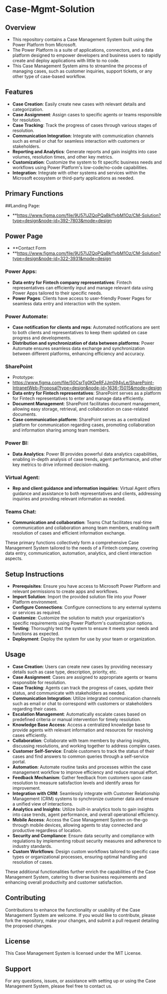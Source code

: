 # Case-Mgmt-Solution

## Overview
- This repository contains a Case Management System built using the Power Platform from Microsoft. 
- The Power Platform is a suite of applications, connectors, and a data platform designed to empower developers and business users to rapidly create and deploy applications with little to no code. 
- This Case Management System aims to streamline the process of managing cases, such as customer inquiries, support tickets, or any other type of case-based workflow.

## Features
- **Case Creation**: Easily create new cases with relevant details and categorization.
- **Case Assignment**: Assign cases to specific agents or teams responsible for resolution.
- **Case Tracking**: Track the progress of cases through various stages of resolution.
- **Communication Integration**: Integrate with communication channels such as email or chat for seamless interaction with customers or stakeholders.
- **Reporting and Analytics**: Generate reports and gain insights into case volumes, resolution times, and other key metrics.
- **Customization**: Customize the system to fit specific business needs and workflows using Power Platform's low-code/no-code capabilities.
- **Integration**: Integrate with other systems and services within the Microsoft ecosystem or third-party applications as needed.

## Primary Functions
##Landing Page:
- **https://www.figma.com/file/9U57lJZQoPQaBkf1vbM1Oz/CM-Solution?type=design&node-id=392-7803&mode=design

## Power Page
- **Contact Form
- **https://www.figma.com/file/9U57lJZQoPQaBkf1vbM1Oz/CM-Solution?type=design&node-id=322-3931&mode=design 
  
### Power Apps:
- **Data entry for Fintech company representatives**: Fintech representatives can efficiently input and manage relevant data using Power Apps tailored to their specific needs.
- **Power Pages**: Clients have access to user-friendly Power Pages for seamless data entry and interaction with the system.

### Power Automate:
- **Case notification for clients and reps**: Automated notifications are sent to both clients and representatives to keep them updated on case progress and developments.
- **Distribution and synchronization of data between platforms**: Power Automate ensures seamless data exchange and synchronization between different platforms, enhancing efficiency and accuracy.

### SharePoint
- Prototype:
- https://www.figma.com/file/50CsrTg0KDeRFJJm094yLe/SharePoint-IntranetWeb-Proposal?type=design&node-id=1636-15015&mode=design
- **Data entry for Fintech representatives**: SharePoint serves as a platform for Fintech representatives to enter and manage data efficiently.
- **Document Management**: SharePoint facilitates document management, allowing easy storage, retrieval, and collaboration on case-related documents.
- **Case communication platform**: SharePoint serves as a centralized platform for communication regarding cases, promoting collaboration and information sharing among team members.

### Power BI:
- **Data Analytics**: Power BI provides powerful data analytics capabilities, enabling in-depth analysis of case trends, agent performance, and other key metrics to drive informed decision-making.

### Virtual Agent:
- **Rep and client guidance and information inquiries**: Virtual Agent offers guidance and assistance to both representatives and clients, addressing inquiries and providing relevant information as needed.

### Teams Chat:
- **Communication and collaboration**: Teams Chat facilitates real-time communication and collaboration among team members, enabling swift resolution of cases and efficient information exchange.

These primary functions collectively form a comprehensive Case Management System tailored to the needs of a Fintech company, covering data entry, communication, automation, analytics, and client interaction aspects.

## Setup Instructions
- **Prerequisites**: Ensure you have access to Microsoft Power Platform and relevant permissions to create apps and workflows.
- **Import Solution**: Import the provided solution file into your Power Platform environment.
- **Configure Connections**: Configure connections to any external systems or services as required.
- **Customize**: Customize the solution to match your organization's specific requirements using Power Platform's customization options.
- **Testing**: Thoroughly test the system to ensure it meets your needs and functions as expected.
- **Deployment**: Deploy the system for use by your team or organization.

## Usage
- **Case Creation**: Users can create new cases by providing necessary details such as case type, description, priority, etc.
- **Case Assignment**: Cases are assigned to appropriate agents or teams responsible for resolution.
- **Case Tracking**: Agents can track the progress of cases, update their status, and communicate with stakeholders as needed.
- **Communication Integration**: Utilize integrated communication channels such as email or chat to correspond with customers or stakeholders regarding their cases.
- **Escalation Management**: Automatically escalate cases based on predefined criteria or manual intervention for timely resolution.
- **Knowledge Base Access**: Access a centralized knowledge base to provide agents with relevant information and resources for resolving cases efficiently.
- **Collaboration**: Collaborate with team members by sharing insights, discussing resolutions, and working together to address complex cases.
- **Customer Self-Service**: Enable customers to track the status of their cases and find answers to common queries through a self-service portal.
- **Automation**: Automate routine tasks and processes within the case management workflow to improve efficiency and reduce manual effort.
- **Feedback Mechanism**: Gather feedback from customers upon case resolution to measure satisfaction levels and identify areas for improvement.
- **Integration with CRM**: Seamlessly integrate with Customer Relationship Management (CRM) systems to synchronize customer data and ensure a unified view of interactions.
- **Analytics and Insights**: Utilize built-in analytics tools to gain insights into case trends, agent performance, and overall operational efficiency.
- **Mobile Access**: Access the Case Management System on-the-go through mobile devices, allowing agents to stay connected and productive regardless of location.
- **Security and Compliance**: Ensure data security and compliance with regulations by implementing robust security measures and adherence to industry standards.
- **Custom Workflows**: Design custom workflows tailored to specific case types or organizational processes, ensuring optimal handling and resolution of cases.

These additional functionalities further enrich the capabilities of the Case Management System, catering to diverse business requirements and enhancing overall productivity and customer satisfaction.

## Contributing
Contributions to enhance the functionality or usability of the Case Management System are welcome. If you would like to contribute, please fork the repository, make your changes, and submit a pull request detailing the proposed changes.

## License
This Case Management System is licensed under the MIT License.

## Support
For any questions, issues, or assistance with setting up or using the Case Management System, please feel free to contact us.
